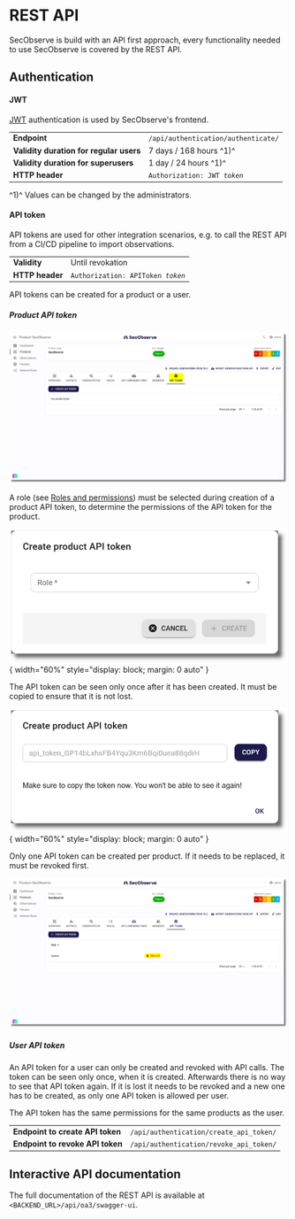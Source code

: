 # REST API

SecObserve is build with an API first approach, every functionality needed to use SecObserve is covered by the REST API.

## Authentication

#### JWT

[JWT](https://jwt.io) authentication is used by SecObserve's frontend.

|                                         |                                     |
|-----------------------------------------|-------------------------------------|
| **Endpoint**                            | `/api/authentication/authenticate/` |
| **Validity duration for regular users** | 7 days / 168 hours  ^1)^            |
| **Validity duration for superusers**    | 1 day / 24 hours  ^1)^              |
| **HTTP header**                         | `Authorization: JWT `*`token`*      |

 ^1)^ Values can be changed by the administrators.

#### API token

API tokens are used for other integration scenarios, e.g. to call the REST API from a CI/CD pipeline to import observations.

|                                  |                                         |
|----------------------------------|-----------------------------------------|
| **Validity**                     | Until revokation                        |
| **HTTP header**                  | `Authorization: APIToken `*`token`*     |

API tokens can be created for a product or a user.

##### Product API token

![Create product API token 1](../assets/images/screenshot_product_api_token_1.png)

A role (see [Roles and permissions](../usage/users_permissions.md#roles-and-permissions)) must be selected during creation of a product API token, to determine the permissions of the API token for the product.

![Create product API token 2](../assets/images/screenshot_product_api_token_2.png){ width="60%" style="display: block; margin: 0 auto" }

The API token can be seen only once after it has been created. It must be copied to ensure that it is not lost.

![Create product API token 3](../assets/images/screenshot_product_api_token_3.png){ width="60%" style="display: block; margin: 0 auto" }

Only one API token can be created per product. If it needs to be replaced, it must be revoked first.

![Revoke product API token](../assets/images/screenshot_product_api_token_4.png)


##### User API token

An API token for a user can only be created and revoked with API calls. The token can be seen only once, when it is created. Afterwards there is no way to see that API token again. If it is lost it needs to be revoked and a new one has to be created, as only one API token is allowed per user.

The API token has the same permissions for the same products as the user.

|                                  |                                         |
|----------------------------------|-----------------------------------------|
| **Endpoint to create API token** | `/api/authentication/create_api_token/` |
| **Endpoint to revoke API token** | `/api/authentication/revoke_api_token/` |


## Interactive API documentation

The full documentation of the REST API is available at `<BACKEND_URL>/api/oa3/swagger-ui`.
